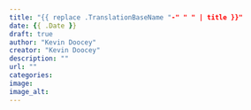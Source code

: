 ```yaml
---
title: "{{ replace .TranslationBaseName "-" " " | title }}"
date: {{ .Date }}
draft: true
author: "Kevin Doocey"
creator: "Kevin Doocey"
description: ""
url: ""
categories:
image:
image_alt:
---
```

